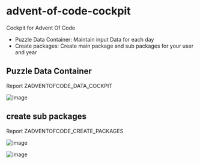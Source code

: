 # advent-of-code-cockpit
Cockpit for Advent Of Code
* Puzzle Data Container: Maintain input Data for each day
* Create packages: Create main package and sub packages for your user and year

## Puzzle Data Container

Report ZADVENTOFCODE_DATA_COCKPIT

![image](https://user-images.githubusercontent.com/75187288/203642830-ba51d5d0-e0cf-412f-8e15-80f23abab942.png)

## create sub packages

Report ZADVENTOFCODE_CREATE_PACKAGES

![image](https://user-images.githubusercontent.com/75187288/203642983-6db4d591-cfaa-4775-838b-b2a1e654a2fc.png)


![image](https://user-images.githubusercontent.com/75187288/203642744-22db7fec-81fa-4fc7-af72-f8e059e1d0c7.png)
